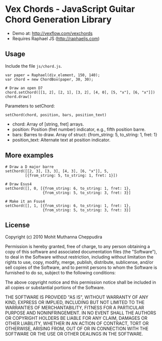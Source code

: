 # Vex Chords - JavaScript Guitar Chord Generation Library

* Demo at: http://vexflow.com/vexchords
* Requires Raphael JS (http://raphaeljs.com)

## Usage

Include the file `js/chord.js`.

    var paper = Raphael(div_element, 150, 140);
    var chord = new ChordBox(paper, 30, 30);

    # Draw an open D7
    chord.setChord([[1, 2], [2, 1], [3, 2], [4, 0], [5, "x"], [6, "x"]])
    chord.draw()

Parameters to setChord:

    setChord(chord, position, bars, position_text)

* chord:          Array of [string, fret] arrays.
* position:       Position (fret number) indicator, e.g., fifth position barre.
* bars:           Barres to draw. Array of struct: {from_string: 5, to_string: 1, fret: 1}
* position_text:  Alternate text at position indicator.

## More examples

    # Draw a D major barre
    setChord([[2, 3], [3, 3], [4, 3], [6, "x"]], 5,
             [{from_string: 5, to_string: 1, fret: 1}])

    # Draw Esus4
    setChord([], 0, [{from_string: 6, to_string: 1, fret: 1},
                     {from_string: 5, to_string: 3, fret: 3}]

    # Make it an Fsus4
    setChord([], 1, [{from_string: 6, to_string: 1, fret: 1},
                     {from_string: 5, to_string: 3, fret: 3}]

## License

Copyright (c) 2010 Mohit Muthanna Cheppudira

Permission is hereby granted, free of charge, to any person obtaining a copy
of this software and associated documentation files (the "Software"), to deal
in the Software without restriction, including without limitation the rights
to use, copy, modify, merge, publish, distribute, sublicense, and/or sell
copies of the Software, and to permit persons to whom the Software is
furnished to do so, subject to the following conditions:

The above copyright notice and this permission notice shall be included in
all copies or substantial portions of the Software.

THE SOFTWARE IS PROVIDED "AS IS", WITHOUT WARRANTY OF ANY KIND, EXPRESS OR
IMPLIED, INCLUDING BUT NOT LIMITED TO THE WARRANTIES OF MERCHANTABILITY,
FITNESS FOR A PARTICULAR PURPOSE AND NONINFRINGEMENT. IN NO EVENT SHALL THE
AUTHORS OR COPYRIGHT HOLDERS BE LIABLE FOR ANY CLAIM, DAMAGES OR OTHER
LIABILITY, WHETHER IN AN ACTION OF CONTRACT, TORT OR OTHERWISE, ARISING FROM,
OUT OF OR IN CONNECTION WITH THE SOFTWARE OR THE USE OR OTHER DEALINGS IN
THE SOFTWARE.
